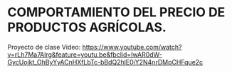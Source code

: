 # COMPORTAMIENTO DEL PRECIO DE PRODUCTOS AGRÍCOLAS.

Proyecto de clase
Video:  https://www.youtube.com/watch?v=rLh7Ma7Alrg&feature=youtu.be&fbclid=IwAR0dW-GycUojkt_OhByYyACnHXfLbTc-bBdQ2hlE0jY2N4nrDMpCHFque2c
